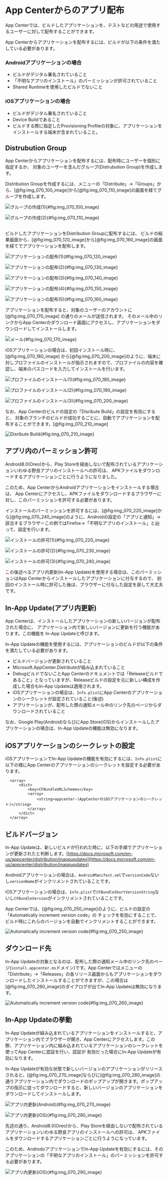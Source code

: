 # App Centerからのアプリ配布

App Centerでは、ビルドしたアプリケーションを、テストなどの用途で使用するユーザーに対して配布することができます。

App Centerからアプリケーションを配布するには、ビルドが以下の条件を満たしている必要があります。

### Androidアプリケーションの場合

- ビルドがデジタル署名されていること
- 「不明なアプリのインストール」のパーミッションが許可されていること
-  Shared Runtimeを使用したビルドでないこと

### iOSアプリケーションの場合

- ビルドがデジタル署名されていること
- Device Buildであること
- ビルドする際に指定したProvisioning Profileの対象に、アプリケーションをインストールする端末が含まれていること。

## Distrubution Group

App Centerからアプリケーションを配布するには、配布時にユーザーを個別に指定するか、
対象のユーザーを含んだグループ(Distrubution Group)を作成します。

Distribution Groupを作成するには、メニューの「Distribute」→「Groups」から、[@fig:img_070_100_image]から[@fig:img_070_110_image]の画面を経てグループを作成します。

![グループの作成(1)](img/070/img-070-100.png){#fig:img_070_100_image}

![グループの作成(2)](img/070/img-070-110.png){#fig:img_070_110_image}


##

ビルドしたアプリケーションをDistribution Groupに配布するには、
ビルドの結果画面から、[@fig:img_070_120_image]から[@fig:img_070_160_image]の画面を経てでアプリケーションを配布します。

![アプリケーションの配布(1)](img/070/img-070-120.png){#fig:img_070_120_image}

![アプリケーションの配布(2)](img/070/img-070-130.png){#fig:img_070_130_image}

![アプリケーションの配布(3)](img/070/img-070-140.png){#fig:img_070_140_image}

![アプリケーションの配布(4)](img/070/img-070-150.png){#fig:img_070_150_image}

![アプリケーションの配布(5)](img/070/img-070-160.png){#fig:img_070_160_image}

アプリケーションを配布すると、対象のユーザーのアカウントに[@fig:img_070_170_image] の通りのメールが送信されます。
そのメール中のリンクからApp Centerのダウンロード画面にアクセスし、アプリケーションをダウンロードしてインストールします。

![メール](img/070/img-070-170.png){#fig:img_070_170_image}

iOSアプリケーションの場合は、初回インストール時に、[@fig:img_070_180_image] から[@fig:img_070_200_image]のように、端末に対しプロファイルのインストールが指示されますので、プロファイルの内容を確認し、端末のパスコードを入力してインストールを行います。

![プロファイルのインストール(1)](img/070/img-070-180.png){#fig:img_070_180_image}

![プロファイルのインストール(2)](img/070/img-070-190.png){#fig:img_070_190_image}

![プロファイルのインストール(3)](img/070/img-070-200.png){#fig:img_070_200_image}

なお、App Centerのビルドの設定の「Disribute Build」の設定を有効にすると、
対象のブランチのビルドが成功するごとに、自動でアプリケーションを配布することができます。[@fig:img_070_210_image]

![Disribute Build](img/070/img-070-210.png){#fig:img_070_210_image}


## アプリ内のパーミッション許可

Android8.0(Oreo)から、Play Storeを経由しないで配布されているアプリケーション<span class="footnote">いわゆる野良アプリ</span>のインストールへの許可は、
APKファイルをダウンロードするアプリケーションごとに行うようになりました。

このため、App CenterからAndroidアプリケーションをインストールする場合は、
App Centerにアクセスし、APKファイルをダウンロードするブラウザーに対し、このパーミッションを許可する必要があります。

インストールのパーミッションを許可するには、[@fig:img_070_220_image]から[@fig:img_070_240_image]のように、Androidの設定の「アプリと通知」→該当するブラウザー<span class="footnote">この例ではFirefox</span>→「不明なアプリのインストール」と辿って、設定を行います。

![インストールの許可(1)](img/070/img-070-220.png){#fig:img_070_220_image}

![インストールの許可(2)](img/070/img-070-230.png){#fig:img_070_230_image}

![インストールの許可(3)](img/070/img-070-240.png){#fig:img_070_240_image}

この後述べるアプリ内更新(In-App Update)を使用する場合は、このパーミッションはApp Centerからインストールしたアプリケーションに付与するので、
初回のインストール時に許可した後は、ブラウザーに付与した設定を戻して大丈夫です。

## In-App Update(アプリ内更新)

App Centerは、インストールしたアプリケーションの新しいバージョンが配布された場合に、
アプリケーション内で新しいバージョンに更新を行う機能があります。この機能を
In-App Updateと呼びます。

In-App Updateの機能を使用するには、アプリケーションのビルドが以下の条件を満たしている必要があります。

- ビルドバージョンが更新されていること
- Microsoft.AppCenter.Distributeが組み込まれていること
- Debugビルドでないこと<span class="footnote">App Centerのドキュメントでは「Releaseビルドであること」となっていますが、Releaseビルドの設定を元に新しい構成を作成した場合もIn-App Updateは適用されます。</span>
- iOSアプリケーションの場合は、`Info.plist`にApp Centerのアプリケーションのシークレットが設定されていること(後述)
- アプリケーションが、配布した際の通知メール中のリンク先のページからダウンロードされていること



なお、Google Play(Android)ならびにApp Store(iOS)からインストールしたアプリケーションの場合は、In-App Updateの機能は無効になります。

## iOSアプリケーションのシークレットの設定

iOSアプリケーションでIn-App Updateの機能を有効にするには、`Info.plist`に以下の様にApp Centerのアプリケーションのシークレットを設定する必要があります。

```
  <array>
      <dict>
          <key>CFBundleURLSchemes</key>
          <array>
              <string>appcenter-(AppCenterのiOSアプリケーションのシークレット)</string>
          </array>
      </dict>
  </array>
```  

## ビルドバージョン

In-App Updateは、新しいビルドが行われた時に、以下の手順でアプリケーションが更新されたと判断します。<span class="footenote">[https://docs.microsoft.com/en-us/appcenter/distribution/inappupdates](https://docs.microsoft.com/en-us/appcenter/distribution/inappupdates)</span>

Androidアプリケーションの場合は、`AndroidManifest.xml`で`versionCode`ないし`versionName`がインクリメントされていることです。

iOSアプリケーションの場合は、`Info.plist`で`CFBundleShortVersionString`ないし`CFBundleVersion`がインクリメントされていることです。

App Centerでは、[@fig:img_070_250_image]のように、ビルドの設定の「Automatically increment version code」の
チェックを有効にすることで、ビルド時にこれらのバージョンを自動でインクリメントすることができます。

![Automatically increment version code](img/070/img-070-250.png){#fig:img_070_250_image}

## ダウンロード先

In-App Updateの対象となるのは、配布した際の通知メール中のリンク先のページ(`install.appcenter.ms`ドメイン)です。App Centerではメニューの「Distribute」→「Releases」の各リリース画面からもアプリケーションをダウンロードしたインストールすることができますが、この場合は[@fig:img_070_260_image]のダイアログが出てIn-App Updateは無効になります。

![Automatically increment version code](img/070/img-070-260.png){#fig:img_070_260_image}

## In-App Updateの挙動

In-App Updateが組み込まれているアプリケーションをインストールすると、アプリケーション内でブラウザーが開き、App Centerにアクセスします。この際、アプリケーション内に組み込まれているアプリケーションのシークレットを使ってApp Centerに認証を行い、認証が
有効だった場合にIn-App Updateが有効になります。

In-App Updateが有効な状態で新しいバージョンのアプリケーションがリリースされると、[@fig:img_070_270_image]ならびに[@fig:img_070_280_image]の通りアプリケーション内でダウンロードのポップアップが開きます。ポップアップの指示に従ってダウンロードすると、新しいバージョンのアプリケーションをダウンロードしてインストールします。

![アプリ内更新(Android)](img/070/img-070-270.png){#fig:img_070_270_image}

![アプリ内更新(iOS)](img/070/img-070-280.png){#fig:img_070_280_image}


先述の通り、Android8.0(Oreo)から、Play Storeを経由しないで配布されているアプリケーション<span class="footnote">いわゆる野良アプリ</span>のインストールへの許可は、
APKファイルをダウンロードするアプリケーションごとに行うようになっています。

このため、AndrodoアプリケーションでIn-App Updateを有効にするには、そのアプリケーションの「不明なアプリのインストール」のパーミッションを許可する必要があります。

![アプリ内更新(iOS)](img/070/img-070-290.png){#fig:img_070_290_image}